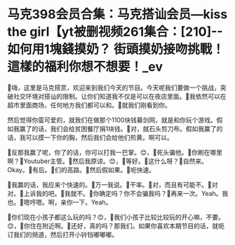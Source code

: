 # 马克398会员合集：马克搭讪会员—kiss the girl【yt被删视频261集合：[210]--如何用1塊錢摸奶？ 街頭摸奶接吻挑戰！這樣的福利你想不想要！_ev

🎼嗨，这里是马克搭赏，欢迎来到我们今天的节目。今天呢我们要做一个挑战，突破社交环境对搭讪的限制。让你们知道我不仅是可以在夜店里面。🎼我依然可以在超市里面商场，任何地方我们都可以和。🎼就我们刚看到你。

然后觉得你蛮可爱的，就我们在做那个1100块钱募剑网，就是和你玩个游戏。假如我赢了的话，我们会给贫困餐厅捐1块钱。🎼对，就石头剪刀布。假如我赢了的话，我可以摸一下你的胸，然后我们会给他们煎黄。啊可以。

🎼反那我赢了呢，你了的话，你可以打我一巴掌。😊，🎼死头骗他。🎼你刷在哪里啊？🎼Youtuber主管。🎼然后我原谅。😊，🎼等好。🎼这什么呀？🎼自然来。Okay。🎼有后。🎼们的高路。🎼然后假如果。🎼呃快速。

🎼我赢的话，我应来个快速的。🎼万一我说。🎼干率。🎼对，而且有可能不。🎼对对。🎼上诉我的吧。🎼我就不。🎼你确定吗？你不会骗我吗？🎼再来一次。Yeah。我也。🎼嗯哼嗯。啊，亲你一下。Yeah。

🎼你们现在小孩子都这么玩的吗？😊，🎼我们小孩子比较比较玩的开心嘛，不要。😊，🎼你住在附近啊。🎼还好，真的吗？那我们。如果你喜欢本期节目的话，就呃订我们的频道，然后打开小铃铛嘟嘟嘟。

